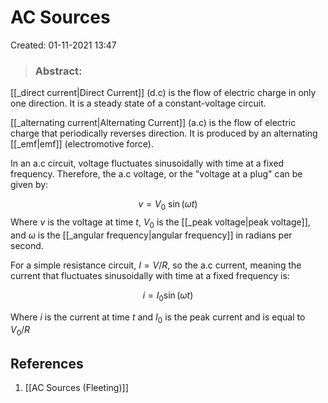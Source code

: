 # AC Sources
Created: 01-11-2021 13:47

> ### **Abstract:**

[[_direct current|Direct Current]] (d.c) is the flow of electric charge in only one direction. It is a steady state of a constant-voltage circuit.

[[_alternating current|Alternating Current]] (a.c) is the flow of electric charge that periodically reverses direction. It is produced by an alternating [[_emf|emf]] (electromotive force).

In an a.c circuit, voltage fluctuates sinusoidally with time at a fixed frequency. Therefore, the a.c voltage, or the "voltage at a plug" can be given by:

$$v=V_0\ \sin(\omega t)$$
Where $v$ is the voltage at time $t$, $V_0$ is the [[_peak voltage|peak voltage]], and $\omega$ is the [[_angular frequency|angular frequency]] in radians per second. 

For a simple resistance circuit, $I=V/R$, so the a.c current, meaning the current that fluctuates sinusoidally with time at a fixed frequency is:

$$i=I_0\sin(\omega t)$$

Where $i$ is the current at time $t$ and $I_0$ is the peak current and is equal to $V_0/R$

## References
1. [[AC Sources (Fleeting)]]